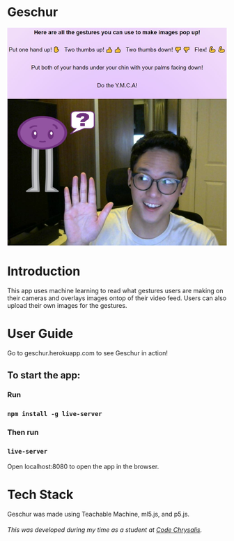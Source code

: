 # Geschur
<img  src="./img/ges.JPG" alt="demo">

<h1 id="intro">Introduction</h1>
This app uses machine learning to read what gestures users are making on their cameras and overlays images ontop of their video feed. Users can also upload their own images for the gestures.

<h1 id="user_guide">User Guide</h1>
Go to geschur.herokuapp.com to see Geschur in action!

## To start the app:

### Run

### `npm install -g live-server`

### Then run 

### `live-server`

Open localhost:8080 to open the app in the browser.
<h1 id="tech_stack">Tech Stack</h1>
Geschur was made using Teachable Machine, ml5.js, and p5.js.

<h6>This was developed during my time as a student at <a href="https://github.com/codechrysalis">Code Chrysalis</a>.</h6>